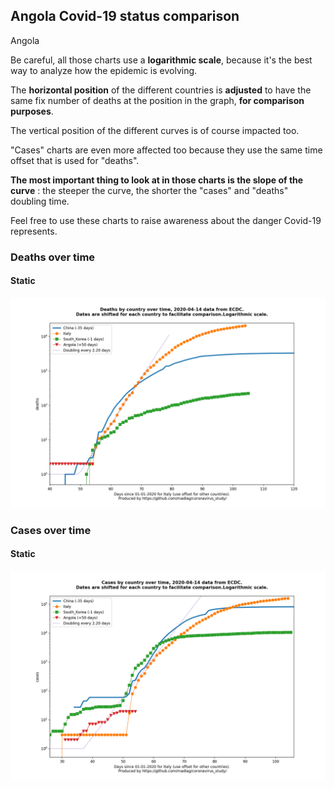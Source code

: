 ## Angola Covid-19 status comparison 

Angola



Be careful, all those charts use a **logarithmic scale**, because it's the best way to analyze how the epidemic is evolving.
 
The **horizontal position** of the different countries is **adjusted** to have the same fix number of deaths at the position in the graph, **for comparison purposes**.

The vertical position of the different curves is of course impacted too.

"Cases" charts are even more affected too because they use the same time offset that is used for "deaths".

**The most important thing to look at in those charts is the slope of the curve** : the steeper the curve, the shorter the "cases" and "deaths" doubling time.

Feel free to use these charts to raise awareness about the danger Covid-19 represents. 


 
### Deaths over time
 
#### Static
![Angola covid-19 deaths static chart](https://raw.githubusercontent.com/madlag/coronavirus_study/master/notebooks/graphs/2020-04-14/countries/Angola/2020-04-14_Angola_deaths.png "Angola covid-19 deaths static chart")   

 
### Cases over time
 
#### Static
![Angola covid-19 cases static chart](https://raw.githubusercontent.com/madlag/coronavirus_study/master/notebooks/graphs/2020-04-14/countries/Angola/2020-04-14_Angola_cases.png "Angola covid-19 cases static chart")   


